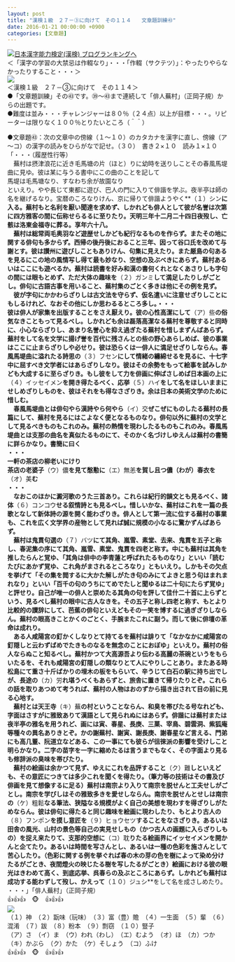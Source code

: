 ```yaml
---
layout: post
title: "漢検１級　２７－③に向けて　その１１４　　文章題訓練㊸"
date: 2016-01-21 00:00:00 +0900
categories: [文章題]
---
```


[![](/syuusyuu9701/assets/images/漢検１級-２７－③に向けて-その１１４-文章題訓練㊸-br_c_3028_1.gif)](http://blog.with2.net/link.php?1659096:3028 "日本漢字能力検定(漢検) ブログランキングへ")[日本漢字能力検定(漢検) ブログランキングへ](http://blog.with2.net/link.php?1659096:3028)  
＜「漢字の学習の大禁忌は作輟なり」・・・「作輟（サクテツ）」：やったりやらなかったりすること・・・＞  
![](/syuusyuu9701/assets/images/漢検１級-２７－③に向けて-その１１４-文章題訓練㊸-9cf89e030ba0102902fc926de24718f5.png)  
＜漢検１級　２７－③に向けて　その１１４＞  
●「文章題訓練」その㊸です。㊴～㊸まで連続して「俳人蕪村」（正岡子規）からの出題です。  
●難度は並み・・・チャレンジャーは８０％（２４点）以上が目標・・・。リピーターは限りなく１００％とりたいところ（＾＾）  
  
●文章題㊸：次の文章中の傍線（１～１０）のカタカナを漢字に直し、傍線（ア～コ）の漢字の読みをひらがなで記せ。（３０）　書き２×１０　読み１×１０  
「・・・（履歴性行等）  
　蕪村は摂津浪花に近き毛馬塘の片（ほと）りに幼時を送りしことその春風馬堤曲に見ゆ。彼は某に与うる書中にこの曲のことを記して  
馬堤は毛馬塘なり、すなわち余が故園なり  
といえり。やや長じて東都に遊び、巴人の門に入りて俳諧を学ぶ。夜半亭は師の名を継げるなり。宝暦のころなりけん、京に帰りて俳諧ようやく**（１）シン**に入る。蕪村もと名利を厭い聞達を求めず、しかれども俳人として彼が名誉は次第に四方雅客の間に伝称せらるるに至りたり。天明三年十二月二十四日夜歿し、亡骸は洛東金福寺に葬る。享年六十八。  
　蕪村は総常両毛奥羽など遊歴せしかども紀行なるものを作らず。またその地に関する俳句も多からず。西帰の後丹後におること三年、因って谷口氏を改めて与謝とす。彼は讃州に遊びしこともありけん、句集に見えたり。また厳島の句あるを見るにこの地の風情写し得て最も妙なり、空想の及ぶべきにあらず。蕪村あるいはここにも遊べるか。蕪村は読書を好み和漢の書何くれとなくあさりしも字句の間には眼もとめず、ただ大体の趣味を**（２）ガンミ**して満足したりしがごとし。俳句に古語古事を用いること、蕪村集のごとく多きは他にその例を見ず。  
　彼が字句にかかわらざりしは古文法を守らず、仮名遣いに注意せざりしことにもしるけれど、なおその他にしか思わるるところ多し。・・・  
彼は俳人が家集を出版することをさえ厭えり。彼の心性高潔にして**（ア）些**の俗気なきこともって見るべし。しかれども余は磊落高潔なる蕪村を尊敬すると同時に、小心ならざりし、あまり名誉心を抑え過ぎたる蕪村を惜しまずんばあらず。蕪村をして名を文学に揚げ誉を百代に残さんとの些の野心あらしめば、彼の事業はここに止まらざりしや必せり。彼は恐らくは一俳人に満足せざりしならん。春風馬堤曲に溢れたる詩思の**（３）フセン**にして情緒の纏綿せるを見るに、十七字中に屈すべき文学者にはあらざりしなり。彼はその余勢をもって絵事を試みしかども大成するに至らざりき。もし彼をして力を俳画に伸ばさしめば日本画の上に**（４）イッセイメン**を開き得たるべく、応挙**（５）ハイ**をして名をほしいままにせしめざりしものを、彼はそれをも得なさざりき。余は日本の美術文学のために惜しむ。  
　春風馬堤曲とは俳句やら漢詩やら何やら**（イ）交**ぜこぜにものしたる蕪村の長篇にして、蕪村を見るにはこよなく便となるものなり。俳句以外に蕪村の文学として見るべきものもこれのみ。蕪村の熱情を現わしたるものもこれのみ。春風馬堤曲とは支那の曲名を真似たるものにて、そのかく名づけしゆえんは蕪村の書簡に詳らかなり。書簡に曰く  
・・・  
一軒の茶店の柳老いにけり  
茶店の老婆子**（ウ）儂**を見て慇懃に**（エ）無恙**を賀し且つ儂（わが）春衣を**（オ）美**む  
・・・  
　なおこのほかに澱河歌のうた三首あり。これらは紀行的韻文とも見るべく、諸体**（６）コンコウ**せる叙情詩とも見るべし。惜しいかな、蕪村はこれを一篇の長歌となして新体詩の源を開く能わざりき。俳人として第一流に位する蕪村の事業も、これを広く文学界の産物として見れば誠に規模の小なるに驚かずんばあらず。  
　蕪村は鬼貫句選の**（７）バツ**にて其角、嵐雪、素堂、去来、鬼貫を五子と称し、春泥集の序にて其角、嵐雪、素堂、鬼貫を四老と称す。中にも蕪村は其角を推したらんと覚ゆ、「其角は俳中の李青蓮と呼ばれたるものなり」といい「読むたびにあかず覚ゆ、これ角がまされるところなり」ともいえり。しかもその欠点を挙げて「その集を閲するに大かた解しがたき句のみにてよきと思う句はまれまれなり」といい「百千の句のうちにてめでたしと聞ゆるは二十句にたらず覚ゆ」と評せり。自己が唯一の俳人と崇めたる其角の句を評して佳什二十首に上らずという、見るべし蕪村の眼中に古人なきを。その五子と称し四老と称す、もとより比較的の讃辞にして、芭蕉の俳句といえどもその一笑を博するに過ぎざりしならん。蕪村の眼高きことかくのごとく、手腕またこれに副う。而して後に俳壇の革命は成れり。  
　ある人咸陽宮の釘かくしなりとて持てるを蕪村は誹りて「なかなかに咸陽宮の釘隠しと云わずばめでたきものなるを無念のことにおぼゆ」といえり。蕪村の俗人ならぬこと知るべし。蕪村かつて大高源吾より伝わる高麗の茶碗というをもらいたるを、それも咸陽宮の釘隠しの類なりとて人にやりしことあり。またある時松島にて重さ十斤ばかりの埋木の板をもらいて、辛うじて白石の駅に持ち出でしが、長途の**（カ）労**れ堪うべくもあらずと、旅舎に置きて帰りたりとぞ。これらの話を取りあつめて考うれば、蕪村の人物はおのずから描き出されて目の前に見る心地す。  
　蕪村とは天王寺**（キ）蕪**の村ということならん、和臭を帯びたる号なれども、字面はさすがに雅致ありて漢語として見られぬにはあらず。俳諧には蕪村または夜半亭の雅名を用うれど、画には寅、春星、長庚、三菓、宰鳥、碧雲洞、紫狐庵等種々の異名ありきとぞ。かの謝蕪村、謝寅、謝長庚、謝春星など言える、門弟にも高几董、阮道立などある、この一事にても彼らが徂徠派の影響を受けしこと明らかなり。二字の苗字を一字に縮めたるは言うまでもなく、その字面より見るも修辞派の臭味を帯びたり。  
　蕪村の絵画は余かつて見ず、ゆえにこれを品評すること**（ク）難**しといえども、その意匠につきては多少これを聞くを得たり。（筆力等の技術はその書及び俳画を見て想像するに足る）蕪村は南宗より入りて南宗を脱せんと工夫せしがごとし。南宗を学びしはその雅致多きを愛せしならん。南宗を脱せんとせしは南宗の**（ケ）粗鬆**なる筆法、狭隘なる規模がよく自己の美想を現わすを得ざりしがためならん。彼は俳句に得たると同じ趣味を絵画に現わしたり、もとより古人の**（８）フンポン**を摸し意匠を**（９）ヒョウセツ**することをなさざりき。あるいは田舎の風光、山村の景色等自己の実見せしもの（かつ古人の画題に入らざりしもの）を捉え来たりて、支那的空想に**（コ）耽**りたる絵画界にイッセイメンを開かんと企てたり。あるいは時間を写さんとし、あるいは一種の色彩を施さんとして苦心したり。（色彩に関する例を挙ぐれば春の木の芽の色を樹によって染め分けたるがごとき、夜間燈火の映じたる樹を写したるがごとき）絵画における彼の眼光はきわめて高く、到底応挙、呉春らの及ぶところにあらず。しかれども蕪村は成功する能わずして歿し、かえって**（１０）ジュシ**をして名を成さしめたり。 ・・・」「俳人蕪村」（正岡子規）  
👍👍👍　🐵　👍👍👍  
![](/syuusyuu9701/assets/images/漢検１級-２７－③に向けて-その１１４-文章題訓練㊸-eec87d708ea36ab494e850cdc3408c12.jpg)  
（１）神　（２）翫味（玩味）　（３）富（豊）贍　（４）一生面　（５）輩　（６）混淆　（７）跋　（８）粉本　（９）剽窃　（１０）豎子  
（ア）さ　（イ）ま　（ウ）われ（わし）　（エ）むよう　（オ）ほ　（カ）つか　（キ）かぶら　（ク）かた　（ケ）そしょう　（コ）ふけ  
👍👍👍　🐵　👍👍👍